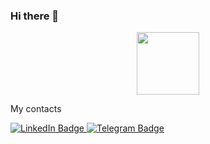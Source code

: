 ### Hi there 👋

<div id="header" align="center">
  <img src="https://media.giphy.com/media/M9gbBd9nbDrOTu1Mqx/giphy.gif" width="100"/>
</div>


My contacts


<div id="badges">
  <a href="https://www.linkedin.com/in/%D1%80%D0%BE%D0%BC%D0%B0-%D0%B3%D0%B0%D0%BC%D0%B8%D0%BD-978b06225">
    <img src="https://img.shields.io/badge/LinkedIn-blue?style=for-the-badge&logo=linkedin&logoColor=white" alt="LinkedIn Badge"/>
  </a>
  
  <a href="https://www.linkedin.com/in/%D1%80%D0%BE%D0%BC%D0%B0-%D0%B3%D0%B0%D0%BC%D0%B8%D0%BD-978b06225">
    <img src="https://img.shields.io/badge/Telegram-Red?style=for-the-badge&logo=Telegram&logoColor=Blue" alt="Telegram Badge"/>
  </a>
  
</div>

<!--
**Fiz0rg/Fiz0rg** is a ✨ _special_ ✨ repository because its `README.md` (this file) appears on your GitHub profile.

Here are some ideas to get you started:

- 🔭 I’m currently working on ...
- 🌱 I’m currently learning ...
- 👯 I’m looking to collaborate on ...
- 🤔 I’m looking for help with ...
- 💬 Ask me about ...
- 📫 How to reach me: ...
- 😄 Pronouns: ...
- ⚡ Fun fact: ...
-->
